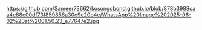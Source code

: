 https://github.com/Sameer73662/kosongobond.github.io/blob/878b3988caa4e88c00df73f859856a30c9e20b4e/WhatsApp%20Image%202025-06-02%20at%2001.50.23_e77647e2.jpg
